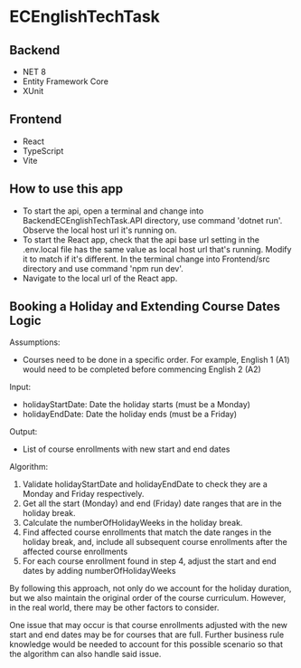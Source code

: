 # ECEnglishTechTask

## Backend
- NET 8
- Entity Framework Core
- XUnit

## Frontend
- React
- TypeScript
- Vite

## How to use this app
- To start the api, open a terminal and change into BackendECEnglishTechTask.API directory, use command 'dotnet run'. Observe the local host url it's running on.
- To start the React app, check that the api base url setting in the .env.local file has the same value as local host url that's running. Modify it to match if it's different. In the terminal change into Frontend/src directory and use command 'npm run dev'. 
- Navigate to the local url of the React app.

## Booking a Holiday and Extending Course Dates Logic
Assumptions:
- Courses need to be done in a specific order. For example, English 1 (A1) would need to be completed before commencing English 2 (A2)

Input:
- holidayStartDate: Date the holiday starts (must be a Monday)
- holidayEndDate: Date the holiday ends (must be a Friday)

Output:
- List of course enrollments with new start and end dates 

Algorithm:
1. Validate holidayStartDate and holidayEndDate to check they are a Monday and Friday respectively.
2. Get all the start (Monday) and end (Friday) date ranges that are in the holiday break.
3. Calculate the numberOfHolidayWeeks in the holiday break.
4. Find affected course enrollments that match the date ranges in the holiday break, and, include all subsequent course enrollments after the affected course enrollments 
5. For each course enrollment found in step 4, adjust the start and end dates by adding numberOfHolidayWeeks

By following this approach, not only do we account for the holiday duration, but we also maintain the original order of the course curriculum. However, in the real world, there may be other factors to consider.

One issue that may occur is that course enrollments adjusted with the new start and end dates may be for courses that are full. Further business rule knowledge would be needed to account for this possible scenario so that the algorithm can also handle said issue.
